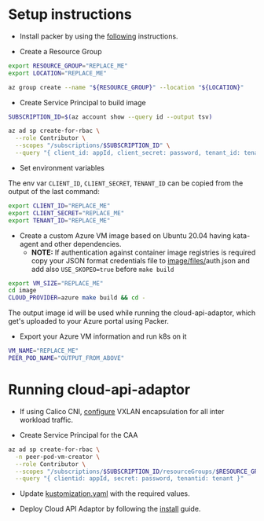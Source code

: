 # Setup instructions

- Install packer by using the [following](https://learn.hashicorp.com/tutorials/packer/get-started-install-cli) instructions.

- Create a Resource Group

```bash
export RESOURCE_GROUP="REPLACE_ME"
export LOCATION="REPLACE_ME"

az group create --name "${RESOURCE_GROUP}" --location "${LOCATION}"
```

- Create Service Principal to build image

```bash
SUBSCRIPTION_ID=$(az account show --query id --output tsv)

az ad sp create-for-rbac \
  --role Contributor \
  --scopes "/subscriptions/$SUBSCRIPTION_ID" \
  --query "{ client_id: appId, client_secret: password, tenant_id: tenant }"
```

- Set environment variables

The env var `CLIENT_ID`, `CLIENT_SECRET`, `TENANT_ID` can be copied from the output of the last command:

```bash
export CLIENT_ID="REPLACE_ME"
export CLIENT_SECRET="REPLACE_ME"
export TENANT_ID="REPLACE_ME"
```

- Create a custom Azure VM image based on Ubuntu 20.04 having kata-agent and other dependencies.
	- **NOTE:** If authentication against container image registries is required copy your JSON format credentials
	file to [image/files/](./image/files/)auth.json and add also `USE_SKOPEO=true` before `make build`

```bash
export VM_SIZE="REPLACE_ME"
cd image
CLOUD_PROVIDER=azure make build && cd -
```

The output image id will be used while running the cloud-api-adaptor, which get's uploaded to your Azure portal using Packer.

- Export your Azure VM information and run k8s on it

```bash
VM_NAME="REPLACE_ME"
PEER_POD_NAME="OUTPUT_FROM_ABOVE"
```

# Running cloud-api-adaptor

- If using Calico CNI, [configure](https://projectcalico.docs.tigera.io/networking/vxlan-ipip#configure-vxlan-encapsulation-for-all-inter-workload-traffic) VXLAN encapsulation for all inter workload traffic.

- Create Service Principal for the CAA

```bash
az ad sp create-for-rbac \
  -n peer-pod-vm-creator \
  --role Contributor \
  --scopes "/subscriptions/$SUBSCRIPTION_ID/resourceGroups/$RESOURCE_GROUP" \
  --query "{ clientid: appId, secret: password, tenantid: tenant }"
```

- Update [kustomization.yaml](../install/overlays/azure/kustomization.yaml) with the required values.

- Deploy Cloud API Adaptor by following the [install](../install/README.md) guide.
